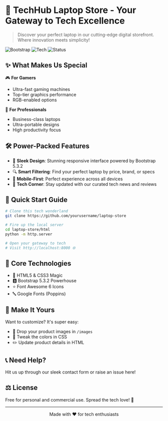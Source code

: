 # 🚀 TechHub Laptop Store - Your Gateway to Tech Excellence

> Discover your perfect laptop in our cutting-edge digital storefront. Where innovation meets simplicity!

![Bootstrap](https://img.shields.io/badge/Bootstrap-5.3.2-purple)
![Tech](https://img.shields.io-badge/Tech-Modern-blue)
![Status](https://img.shields.io/badge/Status-Active-success)

## ✨ What Makes Us Special

🎮 **For Gamers**
- Ultra-fast gaming machines
- Top-tier graphics performance
- RGB-enabled options

💼 **For Professionals**
- Business-class laptops
- Ultra-portable designs
- High productivity focus

## 🛠️ Power-Packed Features

- 🎨 **Sleek Design**: Stunning responsive interface powered by Bootstrap 5.3.2
- 🔍 **Smart Filtering**: Find your perfect laptop by price, brand, or specs
- 📱 **Mobile-First**: Perfect experience across all devices
- 📰 **Tech Corner**: Stay updated with our curated tech news and reviews

## 🚦 Quick Start Guide

```bash
# Clone this tech wonderland
git clone https://github.com/yourusername/laptop-store

# Fire up the local server
cd laptop-store/html
python -m http.server

# Open your gateway to tech
# Visit http://localhost:8000 🌐
```

## 🎯 Core Technologies

- 🎨 HTML5 & CSS3 Magic
- 🅱️ Bootstrap 5.3.2 Powerhouse
- ⭐ Font Awesome 6 Icons
- 🔤 Google Fonts (Poppins)

## 🎨 Make It Yours

Want to customize? It's super easy:
- 📸 Drop your product images in `/images`
- 🎨 Tweak the colors in CSS
- ✏️ Update product details in HTML

## 📞 Need Help?

Hit us up through our sleek contact form or raise an issue here!

## ⚖️ License

Free for personal and commercial use. Spread the tech love! 💝

---
<p align="center">Made with ❤️ for tech enthusiasts</p>
